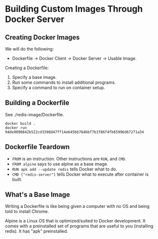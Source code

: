 # Building Custom Images Through Docker Server

## Creating Docker Images

We will do the following:  
* Dockerfile -> Docker Client -> Docker Server -> Usable Image.

Creating a Dockerfile: 
1. Specify a base image.
2. Run some commands to install additional programs.
3. Specify a command to run on container setup.

## Building a Dockerfile

See ./redis-image/Dockerfile.

```
docker build .
docker run 94de9090842b522cd3398d47ff14e645bb784bbf7b1f86f4fb65996d67271a34
```

## Dockerfile Teardown

* `FROM` is an instruction. Other instructions are `RUN`, and `CMD`.
* `FROM alpine` says to use alpine as a base image.
* `RUN apk add --update redis` tells Docker what to do.
* `CMD ["redis-server"]` tells Docker what to execute after container is built.

## What's a Base Image

Writing a Dockerfile is like being given a computer with no OS and being told to install Chrome.    

Alpine is a Linux OS that is optimized/suited to Docker development. It comes with a preinstalled set 
of programs that are useful to you (installing redis). It has "apk" preinstalled.
